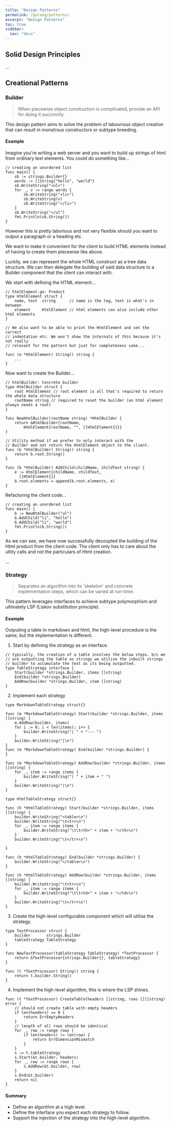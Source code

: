 ```yaml
---
title: "Design Patterns"
permalink: /golang/patterns/
excerpt: "Design Patterns"
toc: true
sidebar:
  nav: "docs"
---
```


## Solid Design Principles

...

## Creational Patterns

### Builder

> When piecewise object construction is complicated, provide an API for doing it succinctly.

This design pattern aims to solve the problem of labourious object creation that can result in monstrous constructors or subtype breeding.

#### Example

Imagine you're writing a web server and you want to build up strings of html from ordinary text elements. You could do something like...

```golang
// creating an unordered list
func main() {
    sb := strings.Builder{}
    words := []string{"hello", "world"}
    sb.WriteString("<ul>")
    for _, v := range words {
    	sb.WriteString("<li>")
    	sb.WriteString(v)
    	sb.WriteString("</li>")
    }
    sb.WriteString("</ul")
    fmt.Println(sb.String())
}
```

However this is pretty laborious and not very flexible should you want to output a paragraph or a heading etc.

We want to make it convenient for the client to build HTML elements instead of having to create them piecewise like above.

Luckily, we can represent the whole HTML construct as a tree data structure. We can then delegate the building of said data structure to a Builder component that the client can interact with.

We start with defining the HTML element...

```golang
// htmlElement.go: Product
type HtmlElement struct {
    name, text 	string 	    // name is the tag, text is what's in between
    element     HtmlElement // html elements can also include other html elements
}

// We also want to be able to print the HtmlElement and set the correct 
// indentation etc. We won't show the internals of this because it's not really 
// relevant for the pattern but just for completeness sake...

func (e *HtmlElement) String() string {
    ...
}
```

Now want to create the Builder...

```golang
// htmlBuilder: Concrete builder
type HtmlBuilder struct {
    root HtmlElement // root element is all that's required to return the whole data structure
    rootName string // required to reset the builder (an html element always needs a root)
}

func NewHtmlBuilder(rootName string) *HtmlBuilder {
    return &HtmlBuilder{rootName, 
        HtmlElement{rootName, "", []HtmlElement{}}}
}

// Utility method if we prefer to only interact with the
// Builder and not return the HtmlElement object to the client.
func (b *HtmlBuilder) String() string {
	return b.root.String()
}

func (b *HtmlBuilder) AddChild(childName, childText string) {
    e := HtmlElement{childName, childText,
      []HtmlElement{}}
    b.root.elements = append(b.root.elements, e)
}
```

Refactoring the client code...

```golang
// creating an unordered list
func main() {
    b := NewHtmlBuilder("ul")
    b.AddChild("li", "hello")
    b.AddChild("li", "world")
    fmt.Println(b.String())
}
```

As we can see, we have now successfully decoupled the building of the Html product from the client code. The client only has to care about the utlity calls and not the particulars of Html creation.

...
### Strategy

> Separates an algorithm into its 'skeleton' and concrete implementation steps, which can be varied at run-time.

This pattern leverages interfaces to achieve subtype polymorphism and ultimately LSP (Liskov substitution principle).

#### Example

Outputing a table in markdown and html, the high-level procedure is the same, but the implementation is different.

1. Start by defining the strategy as an interface.

```golang
// typically, the creation of a table involves the below steps. b/c we
// are outputting the table as strings we utilise the inbuilt strings 
// builder to accumulate the text as its being outputted.
type TableStrategy interface {
	Start(builder *strings.Builder, items []string)
	End(builder *strings.Builder)
	AddRow(builder *strings.Builder, item []string)
}
```

2. Implement each strategy

```golang
type MarkdownTableStrategy struct{}

func (m *MarkdownTableStrategy) Start(builder *strings.Builder, items []string) {
	m.AddRow(builder, items)
	for i := 0; i < len(items); i++ {
		builder.WriteString("| " + "--- ")
	}
	builder.WriteString("|\n")
}
func (m *MarkdownTableStrategy) End(builder *strings.Builder) {
}

func (m *MarkdownTableStrategy) AddRow(builder *strings.Builder, items []string) {
	for _, item := range items {
		builder.WriteString("| " + item + " ")
	}
	builder.WriteString("|\n")
}

type HtmlTableStrategy struct{}

func (h *HtmlTableStrategy) Start(builder *strings.Builder, items []string) {
	builder.WriteString("<table>\n")
	builder.WriteString("\t<tr>\n")
	for _, item := range items {
		builder.WriteString("\t\t<th>" + item + "</th>\n")
	}
	builder.WriteString("\t</tr>\n")

}

func (h *HtmlTableStrategy) End(builder *strings.Builder) {
	builder.WriteString("</table>\n")
}

func (h *HtmlTableStrategy) AddRow(builder *strings.Builder, items []string) {
	builder.WriteString("\t<tr>\n")
	for _, item := range items {
		builder.WriteString("\t\t<td>" + item + "</td>\n")
	}
	builder.WriteString("\t</tr>\n")
}
```

3. Create the high-level configurable component which will utilise the strategy.

```golang
type TextProcessor struct {
	builder       strings.Builder
	tableStrategy TableStrategy
}

func NewTextProcessor(tableStrategy TableStrategy) *TextProcessor {
	return &TextProcessor{strings.Builder{}, tableStrategy}
}

func (t *TextProcessor) String() string {
	return t.builder.String()
}
```

4. Implement the high-level algorithm, this is where the LSP shines.

```golang
func (t *TextProcessor) CreateTable(headers []string, rows [][]string) error {
	// should not create table with empty headers
	if len(headers) == 0 {
		return ErrEmptyHeaders
	}
	// length of all rows should be identical
	for _, row := range rows {
		if len(headers) != len(row) {
			return ErrDimensionMismatch
		}
	}
	s := t.tableStrategy
	s.Start(&t.builder, headers)
	for _, row := range rows {
		s.AddRow(&t.builder, row)
	}
	s.End(&t.builder)
	return nil
}
```

#### Summary

- Define an algorithm at a high level.
- Define the interface you expect each strategy to follow.
- Support the injection of the strategy into the high-level algorithm.